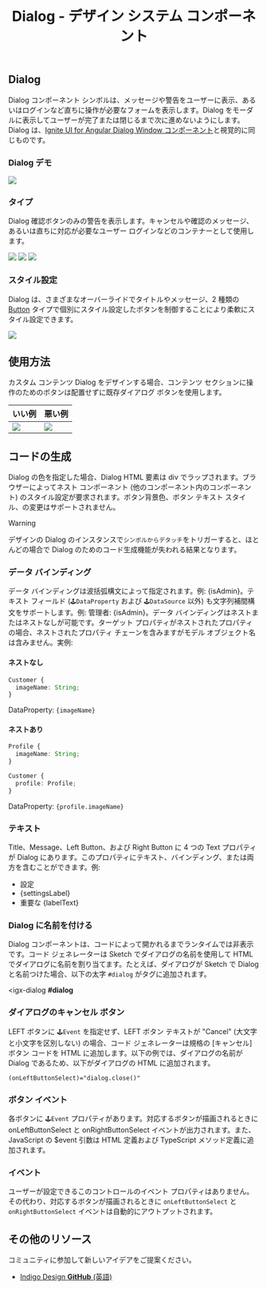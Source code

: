 ﻿---
title: Dialog - デザイン システム コンポーネント
_description: Dialog コンポーネント シンボルは、メッセージや警告をモーダル形式でユーザーに表示します。
_keywords: デザイン システム, Sketch, Ignite UI for Angular, コンポーネント, UI ライブラリ, ウィジェット
_language: ja
---

## Dialog

Dialog コンポーネント シンボルは、メッセージや警告をユーザーに表示、あるいはログインなど直ちに操作が必要なフォームを表示します。Dialog をモーダルに表示してユーザーが完了または閉じるまで次に進めないようにします。Dialog は、[Ignite UI for Angular Dialog Window コンポーネント](https://jp.infragistics.com/products/ignite-ui-angular/angular/components/dialog.html)と視覚的に同じものです。

### Dialog デモ

<img src="../images/dialog_demo.png" srcset="../images/dialog_demo@2x.png 2x" />

### タイプ

Dialog 確認ボタンのみの警告を表示します。キャンセルや確認のメッセージ、あるいは直ちに対応が必要なユーザー ログインなどのコンテナーとして使用します。

<img src="../images/dialog_alert.png" srcset="../images/dialog_alert@2x.png 2x" />
<img src="../images/dialog_standard.png" srcset="../images/dialog_standard@2x.png 2x" />
<img src="../images/dialog_custom.png" srcset="../images/dialog_custom@2x.png 2x" />

### スタイル設定

Dialog は、さまざまなオーバーライドでタイトルやメッセージ、2 種類の [Button](button.md) タイプで個別にスタイル設定したボタンを制御することにより柔軟にスタイル設定できます。

<img src="../images/dialog_styling.png" srcset="../images/dialog_styling@2x.png 2x" />

## 使用方法

カスタム コンテンツ Dialog をデザインする場合、コンテンツ セクションに操作のためのボタンは配置せずに既存ダイアログ ボタンを使用します。

| いい例                            | 悪い例                           |
| ----------------------------- | ------------------------------- |
| <img src="../images/dialog_do1.png" srcset="../images/dialog_do1@2x.png 2x" /> | <img src="../images/dialog_dont1.png" srcset="../images/dialog_dont1@2x.png 2x" /> |

## コードの生成

Dialog の色を指定した場合、Dialog HTML 要素は div でラップされます。ブラウザーによってネスト コンポーネント (他のコンポーネント内のコンポーネント) のスタイル設定が要求されます。ボタン背景色、ボタン テキスト スタイル、の変更はサポートされません。

> [!WARNING]
> デザインの Dialog のインスタンスで`シンボルからデタッチ`をトリガーすると、ほとんどの場合で Dialog のためのコード生成機能が失われる結果となります。

### データ バインディング

データ バインディングは波括弧構文によって指定されます。例: {isAdmin}。テキスト フィールド (`🕹️DataProperty` および `🕹️DataSource` 以外) も文字列補間構文をサポートします。例: 管理者: {isAdmin}。データ バインディングはネストまたはネストなしが可能です。ターゲット プロパティがネストされたプロパティの場合、ネストされたプロパティ チェーンを含みますがモデル オブジェクト名は含みません。実例:

#### ネストなし

```typescript
Customer {
  imageName: String;
}
```
DataProperty: `{imageName}`

#### ネストあり

```typescript
Profile {
  imageName: String;
}

Customer {
  profile: Profile;
}
```
DataProperty: `{profile.imageName}`

### テキスト

Title、Message、Left Button、および Right Button に 4 つの Text プロパティが Dialog にあります。このプロパティにテキスト、バインディング、または両方を含むことができます。例:

- 設定
- {settingsLabel}
- 重要な {labelText}

### Dialog に名前を付ける

Dialog コンポーネントは、コードによって開かれるまでランタイムでは非表示です。コード ジェネレーターは Sketch でダイアログの名前を使用して HTML でダイアログに名前を割り当てます。たとえば、ダイアログが Sketch で Dialog と名前つけた場合、以下の太字 `#dialog` がタグに追加されます。

<igx-dialog **#dialog**

### ダイアログのキャンセル ボタン

LEFT ボタンに `🕹️Event` を指定せず、LEFT ボタン テキストが "Cancel" (大文字と小文字を区別しない) の場合、コード ジェネレーターは規格の [キャンセル] ボタン コードを HTML に追加します。以下の例では、ダイアログの名前が Dialog であるため、以下がダイアログの HTML に追加されます。

`(onLeftButtonSelect)="dialog.close()"`

### ボタン イベント

各ボタンに `🕹️Event` プロパティがあります。対応するボタンが描画されるときに onLeftButtonSelect と onRightButtonSelect イベントが出力されます。また、JavaScript の $event 引数は HTML 定義および TypeScript メソッド定義に追加されます。

### イベント

ユーザーが設定できるこのコントロールのイベント プロパティはありません。その代わり、対応するボタンが描画されるときに `onLeftButtonSelect` と `onRightButtonSelect` イベントは自動的にアウトプットされます。

## その他のリソース

<div class="divider--half"></div>

コミュニティに参加して新しいアイデアをご提案ください。

- [Indigo Design **GitHub** (英語)](https://github.com/IgniteUI/design-system-docfx)

